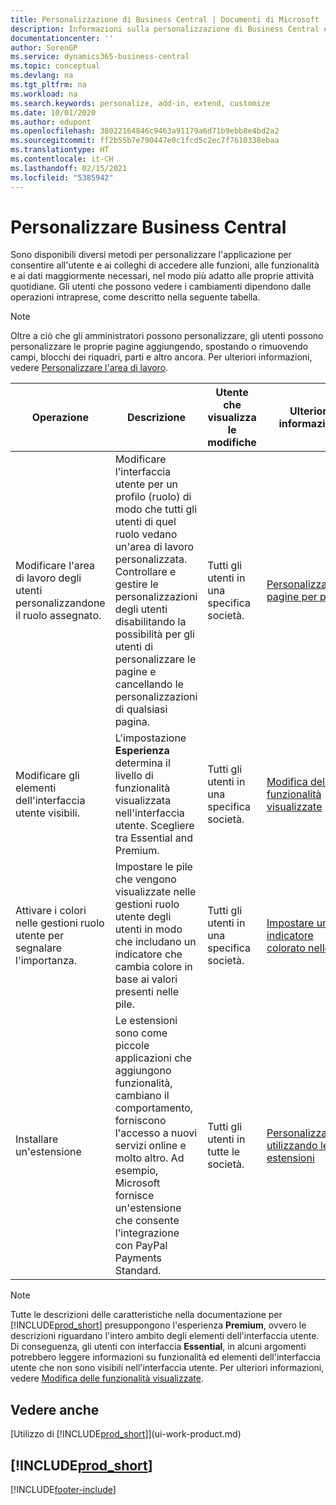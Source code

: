 ```yaml
---
title: Personalizzazione di Business Central | Documenti di Microsoft
description: Informazioni sulla personalizzazione di Business Central e sull'aggiunta delle funzionalità.
documentationcenter: ''
author: SorenGP
ms.service: dynamics365-business-central
ms.topic: conceptual
ms.devlang: na
ms.tgt_pltfrm: na
ms.workload: na
ms.search.keywords: personalize, add-in, extend, customize
ms.date: 10/01/2020
ms.author: edupont
ms.openlocfilehash: 38022164846c9463a91179a6d71b9ebb8e4bd2a2
ms.sourcegitcommit: ff2b55b7e790447e0c1fcd5c2ec7f7610338ebaa
ms.translationtype: HT
ms.contentlocale: it-CH
ms.lasthandoff: 02/15/2021
ms.locfileid: "5385942"
---
```

# <a name="customize-business-central"></a>Personalizzare Business Central
Sono disponibili diversi metodi per personalizzare l'applicazione per consentire all'utente e ai colleghi di accedere alle funzioni, alle funzionalità e ai dati maggiormente necessari, nel modo più adatto alle proprie attività quotidiane. Gli utenti che possono vedere i cambiamenti dipendono dalle operazioni intraprese, come descritto nella seguente tabella.

> [!NOTE]
> Oltre a ciò che gli amministratori possono personalizzare, gli utenti possono personalizzare le proprie pagine aggiungendo, spostando o rimuovendo campi, blocchi dei riquadri, parti e altro ancora. Per ulteriori informazioni, vedere [Personalizzare l'area di lavoro](ui-personalization-user.md).

| Operazione    |  Descrizione  |  Utente che visualizza le modifiche  |  Ulteriori informazioni  |
|-----|---------------|---------|-------|
|Modificare l'area di lavoro degli utenti personalizzandone il ruolo assegnato.|Modificare l'interfaccia utente per un profilo (ruolo) di modo che tutti gli utenti di quel ruolo vedano un'area di lavoro personalizzata. Controllare e gestire le personalizzazioni degli utenti disabilitando la possibilità per gli utenti di personalizzare le pagine e cancellando le personalizzazioni di qualsiasi pagina.|Tutti gli utenti in una specifica società.|[Personalizzare pagine per profili](ui-personalization-manage.md)|
|Modificare gli elementi dell'interfaccia utente visibili.|L'impostazione **Esperienza** determina il livello di funzionalità visualizzata nell'interfaccia utente. Scegliere tra Essential and Premium.|Tutti gli utenti in una specifica società.|[Modifica delle funzionalità visualizzate](ui-experiences.md)|
|Attivare i colori nelle gestioni ruolo utente per segnalare l'importanza.|Impostare le pile che vengono visualizzate nelle gestioni ruolo utente degli utenti in modo che includano un indicatore che cambia colore in base ai valori presenti nelle pile.|Tutti gli utenti in una specifica società.|[Impostare un indicatore colorato nelle pile](admin-how-set-up-colored-indicator-on-cues.md)|
|Installare un'estensione|Le estensioni sono come piccole applicazioni che aggiungono funzionalità, cambiano il comportamento, forniscono l'accesso a nuovi servizi online e molto altro. Ad esempio, Microsoft fornisce un'estensione che consente l'integrazione con PayPal Payments Standard.|Tutti gli utenti in tutte le società.|[Personalizzazione utilizzando le estensioni](ui-extensions.md)|
> [!NOTE]
> Tutte le descrizioni delle caratteristiche nella documentazione per [!INCLUDE[prod_short](includes/prod_short.md)] presuppongono l'esperienza **Premium**, ovvero le descrizioni riguardano l'intero ambito degli elementi dell'interfaccia utente. Di conseguenza, gli utenti con interfaccia **Essential**, in alcuni argomenti potrebbero leggere informazioni su funzionalità ed elementi dell'interfaccia utente che non sono visibili nell'interfaccia utente. Per ulteriori informazioni, vedere [Modifica delle funzionalità visualizzate](ui-experiences.md).

## <a name="see-also"></a>Vedere anche
[Utilizzo di [!INCLUDE[prod_short](includes/prod_short.md)]](ui-work-product.md)  

## [!INCLUDE[prod_short](includes/free_trial_md.md)]  


[!INCLUDE[footer-include](includes/footer-banner.md)]